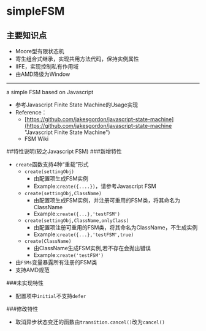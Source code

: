 simpleFSM
=========

## 主要知识点
* Moore型有限状态机
* 寄生组合式继承，实现共用方法代码，保持实例属性
* IIFE，实现控制私有作用域
* 由AMD降级为Window

----------

a simple FSM based on Javascript
* 参考Javascript Finite State Machine的Usage实现
* Reference：
	* [https://github.com/jakesgordon/javascript-state-machine](https://github.com/jakesgordon/javascript-state-machine "Javascript Finite State Machine")
	* FSM Wiki

##特性说明(较之Javascript FSM)
###新增特性
* `create`函数支持4种“重载”形式
	* `create(settingObj) `
		* 由配置项生成FSM实例
		* Example:`create({....})`，请参考Javascript FSM
	* `create(settingObj,ClassName)`
		* 由配置项生成FSM实例，并注册可重用的FSM类，将其命名为ClassName
		* Example:`create({...},'testFSM')`
	* `create(settingObj,ClassName,onlyClass) `
		* 由配置项注册可重用的FSM类，将其命名为ClassName，不生成实例
		* Example:`create({...},'testFSM',true)`
	* `create(ClassName)`
		* 由ClassName生成FSM实例,若不存在会抛出错误
		* Example:`create('testFSM')`
* 由`FSMs`变量暴露所有注册的FSM类
* 支持AMD规范

###未实现特性
* 配置项中`initial`不支持`defer`

###修改特性
* 取消异步状态变迁的函数由`transition.cancel()`改为`cancel()`


